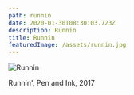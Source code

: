 ```yaml
---
path: runnin
date: 2020-01-30T08:30:03.723Z
description: Runnin
title: Runnin
featuredImage: /assets/runnin.jpg
---
```

![Runnin](/assets/runnin.jpg "Runnin'")

Runnin', Pen and Ink, 2017

